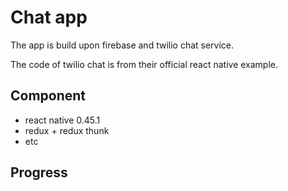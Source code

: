 # Chat app

The app is build upon firebase and twilio chat service.

The code of twilio chat is from their official react native example.

## Component

- react native 0.45.1
- redux + redux thunk
- etc

## Progress



